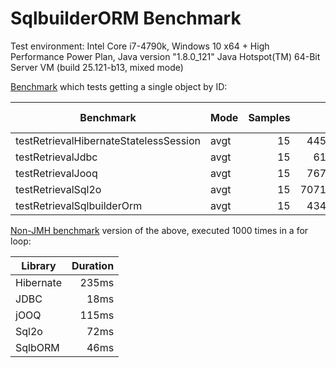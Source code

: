 # SqlbuilderORM Benchmark

Test environment: Intel Core i7-4790k, Windows 10 x64 + High Performance Power Plan, Java version "1.8.0_121" Java Hotspot(TM) 64-Bit Server VM (build 25.121-b13, mixed mode)

[Benchmark](src/main/java/com/github/javalbert/SqlbuilderOrmBenchmark.java) which tests getting a single object by ID:

| Benchmark | Mode | Samples | Score | Score error | Units |
|---|---|---:|---:|---:|---|
| testRetrievalHibernateStatelessSession | avgt | 15 | 4455.904 | 39.205 | ns/op |
| testRetrievalJdbc | avgt | 15 | 614.322 | 7.473 | ns/op |
| testRetrievalJooq | avgt | 15 | 7674.354 | 39.303 | ns/op |
| testRetrievalSql2o | avgt | 15 | 70712.486 | 62101.671 | ns/op |
| testRetrievalSqlbuilderOrm | avgt | 15 | 4345.117 | 10.736 | ns/op |

[Non-JMH benchmark](src/main/java/com/github/javalbert/NonJMHBenchmark.java) version of the above, executed 1000 times in a for loop:

| Library | Duration |
|---|---:|
| Hibernate | 235ms |
| JDBC | 18ms |
| jOOQ | 115ms |
| Sql2o | 72ms |
| SqlbORM | 46ms |
